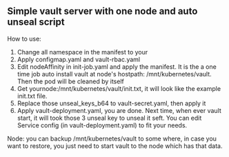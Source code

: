 Simple vault server with one node and auto unseal script
---
How to use:
1. Change all namespace in the manifest to your
2. Apply configmap.yaml and vault-rbac.yaml
3. Edit nodeAffinity in init-job.yaml and apply the manifest.
It is the a one time job auto install vault at node's hostpath: /mnt/kubernetes/vault.
Then the pod will be cleaned by itself
4. Get yournode:/mnt/kubernetes/vault/init.txt, it will look like the example init.txt file.
5. Replace those unseal_keys_b64 to vault-secret.yaml, then apply it
6. Apply vault-deployment.yaml, you are done. Next time, when ever vault start, it will took those 3 unseal key to unseal it seft.
You can edit Service config (in vault-deployment.yaml) to fit your needs.

Node: you can backup /mnt/kubernetes/vault to some where, in case you want to restore, you just need to start vault to the node which has that data.